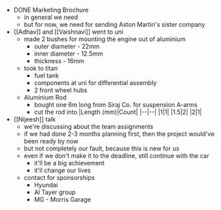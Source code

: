 - DONE Marketing Brochure
	- in general we need
	- but for now, we need for sending Aston Martin's sister company
- [[Adhav]] and [[Vaishnavi]] went to uni
	- made 2 bushes for mounting the engine out of aluminium
		- outer diameter - 22mm
		- inner diameter - 12.5mm
		- thickness - 16mm
	- took to titan
		- fuel tank
		- components at uni for differential assembly
		- 2 front wheel hubs
	- Aluminium Rod
		- bought one 6m long from Siraj Co. for suspension A-arms
		- cut the rod into
		  |Length (mm)|Count|
		  |--|--|
		  |1|1|
		  |1.5|2|
		  |2|1|
- [[Nijeesh]] talk
	- we're discussing about the team assignments
	- if we had done 2-3 months planning first, then the project would've been ready by now
	- but not completely our fault, because this is new for us
	- even if we don't make it to the deadline, still continue with the car
		- it'll be a big achievement
		- it'll change our lives
	- contact for sponsorships
		- Hyundai
		- Al Tayer group
		- MG - Morris Garage